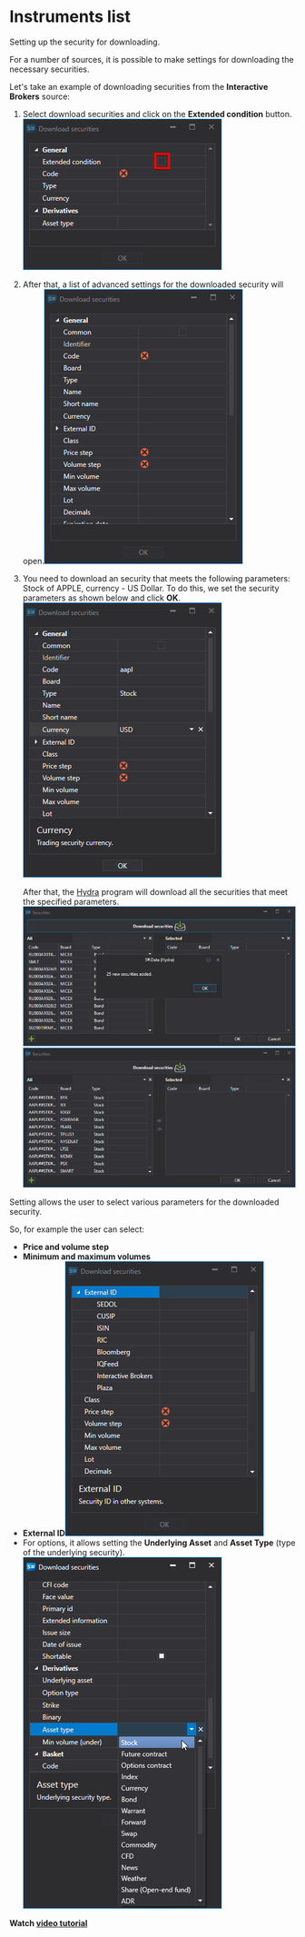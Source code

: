 # Instruments list

Setting up the security for downloading.

For a number of sources, it is possible to make settings for downloading the necessary securities.

Let's take an example of downloading securities from the **Interactive Brokers** source: 

1. Select download securities and click on the **Extended condition** button.![hydra choose securitiy](../images/hydra_choose_securitiy.png)
2. After that, a list of advanced settings for the downloaded security will open.![hydra choose securitiy 00](../images/hydra_choose_securitiy_00.png)
3. You need to download an security that meets the following parameters: Stock of APPLE, currency \- US Dollar. To do this, we set the security parameters as shown below and click **OK**.![hydra choose securitiy 01](../images/hydra_choose_securitiy_01.png)

   After that, the [Hydra](Hydra.md) program will download all the securities that meet the specified parameters. ![hydra choose securitiy 02](../images/hydra_choose_securitiy_02.png)![hydra choose securitiy 03](../images/hydra_choose_securitiy_03.png)

Setting allows the user to select various parameters for the downloaded security. 

So, for example the user can select:

- **Price and volume step**
- **Minimum and maximum volumes**
- **External ID**![hydra choose securitiy 04](../images/hydra_choose_securitiy_04.png)
- For options, it allows setting the **Underlying Asset** and **Asset Type** (type of the underlying security).![hydra choose securitiy 05](../images/hydra_choose_securitiy_05.png)

**Watch [video tutorial](HydraSecuritiesCongfigDowVideo.md)**

